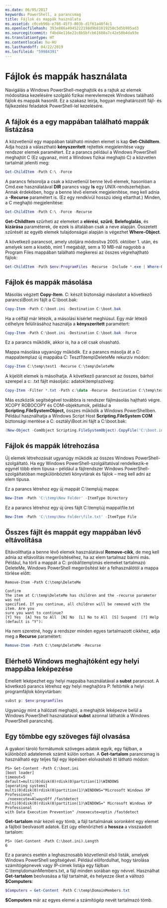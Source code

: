 ```yaml
---
ms.date: 06/05/2017
keywords: PowerShell, a parancsmag
title: Fájlok és mappák használata
ms.assetid: c0ceb96b-e708-45f3-803b-d1f61a48f4c1
ms.openlocfilehash: 393e886a4945222198d9b81019250c5d5b905ad3
ms.sourcegitcommit: f4bd4e116e22c8b5bfcb61680a7c42e58b4da93e
ms.translationtype: HT
ms.contentlocale: hu-HU
ms.lasthandoff: 04/22/2019
ms.locfileid: "59984391"
---
```

# <a name="working-with-files-and-folders"></a>Fájlok és mappák használata

Navigálás a Windows PowerShell-meghajtók és a rajtuk az elemek módosítása kezelésére szolgáló fizikai merevlemezek Windows található fájlok és mappák hasonlít. Ez a szakasz leírja, hogyan meghatározott fájl- és fájlkezelési feladatok PowerShell-lel kezelésére.

## <a name="listing-all-the-files-and-folders-within-a-folder"></a>A fájlok és a egy mappában található mappák listázása

A közvetlenül egy mappában található minden elemet is kap **Get-ChildItem**. Adja hozzá a választható **kényszerített** rejtettek megjelenítése vagy rendszer elemek paramétert. Ez a parancs például a Windows PowerShell meghajtót C (Ez ugyanaz, mint a Windows fizikai meghajtó C) a közvetlen tartalmát jeleníti meg:

```powershell
Get-ChildItem -Path C:\ -Force
```

A parancs felsorolja a csak a közvetlenül benne lévő elemek, hasonlóan a Cmd.exe használatával **DIR** parancs vagy **ls** egy UNIX-rendszerhéjban. Annak érdekében, hogy a benne lévő elemek megjelenítése, meg kell adnia a **-Recurse** paramétert is. (Ez egy rendkívül hosszú ideig eltarthat.) Minden, a C meghajtó megjelenítése:

```powershell
Get-ChildItem -Path C:\ -Force -Recurse
```

**Get-ChildItem** szűrheti az elemeket a **elérési**, **szűrő**, **Belefoglalás**, és **kizárása** paraméterek, de ezek is általában csak a neve alapján. Összetett szűrését az egyéb elemek tulajdonságai alapján is végezhet **Where-Object**.

A következő parancsot, amely utoljára módosítva 2005. október 1. után, és amelyek sem a kisebb, mint 1 megabájt, sem a 10 MB-nál nagyobb a Program Files mappában található megkeresi az összes végrehajtható fájlok:

```powershell
Get-ChildItem -Path $env:ProgramFiles -Recurse -Include *.exe | Where-Object -FilterScript {($_.LastWriteTime -gt '2005-10-01') -and ($_.Length -ge 1mb) -and ($_.Length -le 10mb)}
```

## <a name="copying-files-and-folders"></a>Fájlok és mappák másolása

Másolás végzett **Copy-Item**. C: készít biztonsági másolatot a következő parancs\\Boot.ini fájlt a C:\\boot.bak:

```powershell
Copy-Item -Path C:\boot.ini -Destination C:\boot.bak
```

Ha a célfájl már létezik, a másolási kísérlet meghiúsul. Egy már létező célhelyre felülírásához használja a **kényszerített** paramétert:

```powershell
Copy-Item -Path C:\boot.ini -Destination C:\boot.bak -Force
```

Ez a parancs működik, akkor is, ha a cél csak olvasható.

Mappa másolása ugyanúgy működik. Ez a parancs másolja át a C: mappa\\temp\\az új mappába C: Teszt1\\temp\\DeleteMe rekurzív módon:

```powershell
Copy-Item C:\temp\test1 -Recurse C:\temp\DeleteMe
```

A kijelölt elemek is másolhatja. A következő parancsot az összes, bárhol szerepel a c: .txt fájlt másolja\\c: adatok\\temp\\szöveg:

```powershell
Copy-Item -Filter *.txt -Path c:\data -Recurse -Destination C:\temp\text
```

Más eszközök segítségével továbbra is rendszer fájlmásolás hajtható végre. XCOPY ROBOCOPY és COM-objektumok, például a **Scripting.FileSystemObject,** összes működik a Windows PowerShellben. Például használhatja a Windows Script Host **Scripting.FileSystem COM** biztonsági mentése a C: osztály\\Boot.ini fájlt a C:\\boot.bak:

```powershell
(New-Object -ComObject Scripting.FileSystemObject).CopyFile('C:\boot.ini', 'C:\boot.bak')
```

## <a name="creating-files-and-folders"></a>Fájlok és mappák létrehozása

Új elemek létrehozását ugyanúgy működik az összes Windows PowerShell-szolgáltató. Ha egy Windows PowerShell-szolgáltatóval rendelkezik-e egynél több elem típusa – például a fájlrendszer Windows PowerShell-szolgáltatóban megkülönbözteti könyvtárak és fájlok – meg kell adni az elem típusa.

Ez a parancs létrehoz egy új mappát C:\\temp\\új mappa:

```powershell
New-Item -Path 'C:\temp\New Folder' -ItemType Directory
```

Ez a parancs létrehoz egy új üres fájlt C:\\temp\\új mappa\\file.txt

```powershell
New-Item -Path 'C:\temp\New Folder\file.txt' -ItemType File
```

## <a name="removing-all-files-and-folders-within-a-folder"></a>Összes fájlt és mappát egy mappában lévő eltávolítása

Eltávolíthatja a benne lévő elemek használatával **Remove-cikk**, de meg kell adnia az eltávolítás megerősítéséhez, ha az elem tartalmaz bármi más. Például, ha törli a mappát a C: próbál\\temp\\más elemeket tartalmazó DeleteMe, Windows PowerShell megerősítést kér a felhasználótól a mappa törlése előtt:

```
Remove-Item -Path C:\temp\DeleteMe

Confirm
The item at C:\temp\DeleteMe has children and the -recurse parameter was not
specified. If you continue, all children will be removed with the item. Are you
sure you want to continue?
[Y] Yes  [A] Yes to All  [N] No  [L] No to All  [S] Suspend  [?] Help
(default is "Y"):
```

Ha nem szeretné, hogy a rendszer minden egyes tartalmazott cikkhez, adja meg a **Recurse** paramétert:

```powershell
Remove-Item -Path C:\temp\DeleteMe -Recurse
```

## <a name="mapping-a-local-folder-as-a-windows-accessible-drive"></a>Elérhető Windows meghajtóként egy helyi mappába leképezése

Emellett leképezhet egy helyi mappába használatával a **subst** parancsot. A következő parancs létrehoz egy helyi meghajtóra P: feltörték a helyi programfájlok könyvtárban:

```powershell
subst p: $env:programfiles
```

Ugyanúgy mint a hálózati meghajtó, a meghajtók leképezve belül a Windows PowerShell használatával **subst** azonnal láthatók a Windows PowerShell parancshéj.

## <a name="reading-a-text-file-into-an-array"></a>Egy tömbbe egy szöveges fájl olvasása

A gyakori tároló formátumok szöveges adatok egyik, egy fájlban, a különböző adatelemek számít külön sorban. A **Get-tartalom** parancsmag is használható egy teljes fájl egy lépésben elolvasható itt látható módon:

```
PS> Get-Content -Path C:\boot.ini
[boot loader]
timeout=5
default=multi(0)disk(0)rdisk(0)partition(1)\WINDOWS
[operating systems]
multi(0)disk(0)rdisk(0)partition(1)\WINDOWS="Microsoft Windows XP Professional"
 /noexecute=AlwaysOff /fastdetect
multi(0)disk(0)rdisk(0)partition(1)\WINDOWS=" Microsoft Windows XP Professional
with Data Execution Prevention" /noexecute=optin /fastdetect
```

**Get-tartalom** már kezeli egy tömb, a fájl tartalmának soronként egy elemet a fájlból beolvasott adatok. Ezt úgy ellenőrizheti a **hossza** a visszaadott tartalom:

```
PS> (Get-Content -Path C:\boot.ini).Length
6
```

Ez a parancs esetén a leghasznosabb közvetlenül első listák, amelyek Windows PowerShell segítségével. Például előfordulhat, hogy tárolása számítógépnevek vagy IP-címek listája egy fájlban C:\\temp\\domainMembers.txt, a fájl minden sorában egy névvel. Használhat **Get-tartalom** beolvasása a fájl tartalmát, és helyezze őket a változó **$Computers**:

```powershell
$Computers = Get-Content -Path C:\temp\DomainMembers.txt
```

**$Computers** már az egyes elemei a számítógép nevét tartalmazó tömb.

